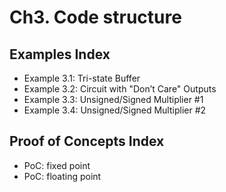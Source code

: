# Ch3. Code structure

## Examples Index
* Example 3.1: Tri-state Buffer
* Example 3.2: Circuit with "Don’t Care" Outputs
* Example 3.3: Unsigned/Signed Multiplier \#1
* Example 3.4: Unsigned/Signed Multiplier \#2

## Proof of Concepts Index
* PoC: fixed point
* PoC: floating point
